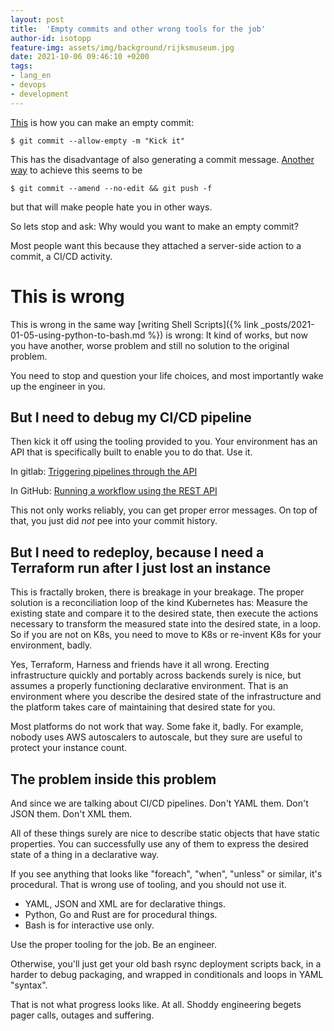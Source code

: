 ```yaml
---
layout: post
title:  'Empty commits and other wrong tools for the job'
author-id: isotopp
feature-img: assets/img/background/rijksmuseum.jpg
date: 2021-10-06 09:46:10 +0200
tags:
- lang_en
- devops
- development
---
```


[This]( https://twitter.com/akrey/status/1445656529877680129) is how you can make an empty commit:

```console
$ git commit --allow-empty -m "Kick it"
```

This has the disadvantage of also generating a commit message.
[Another way]( https://twitter.com/akrey/status/1445656529877680129) to achieve this seems to be

```console
$ git commit --amend --no-edit && git push -f
```

but that will make people hate you in other ways.

So lets stop and ask:
Why would you want to make an empty commit?

Most people want this because they attached a server-side action to a commit, a CI/CD activity.

# This is wrong

This is wrong in the same way [writing Shell Scripts]({% link _posts/2021-01-05-using-python-to-bash.md %}) is wrong:
It kind of works, but now you have another, worse problem and still no solution to the original problem.

You need to stop and question your life choices, and most importantly wake up the engineer in you.

## But I need to debug my CI/CD pipeline

Then kick it off using the tooling provided to you.
Your environment has an API that is specifically built to enable you to do that.
Use it.

In gitlab:
[Triggering pipelines through the API ](https://docs.gitlab.com/ee/ci/triggers/)

In GitHub:
[Running a workflow using the REST API](https://docs.github.com/en/actions/managing-workflow-runs/manually-running-a-workflow#running-a-workflow-using-the-rest-api)

This not only works reliably, you can get proper error messages.
On top of that, you just did *not* pee into your commit history.

## But I need to redeploy, because I need a Terraform run after I just lost an instance

This is fractally broken, there is breakage in your breakage.
The proper solution is a reconciliation loop of the kind Kubernetes has: Measure the existing state and compare it to the desired state, then execute the actions necessary to transform the measured state into the desired state, in a loop. So if you are not on K8s, you need to move to K8s or re-invent K8s for your environment, badly.

Yes, Terraform, Harness and friends have it all wrong.
Erecting infrastructure quickly and portably across backends surely is nice, but assumes a properly functioning declarative environment.
That is an environment where you describe the desired state of the infrastructure and the platform takes care of maintaining that desired state for you.

Most platforms do not work that way.
Some fake it, badly.
For example, nobody uses AWS autoscalers to autoscale, but they sure are useful to protect your instance count.

## The problem inside this problem

And since we are talking about CI/CD pipelines.
Don't YAML them. Don't JSON them. Don't XML them.

All of these things surely are nice to describe static objects that have static properties.
You can successfully use any of them to express the desired state of a thing in a declarative way.

If you see anything that looks like "foreach", "when", "unless" or similar, it's procedural.
That is wrong use of tooling, and you should not use it.

- YAML, JSON and XML are for declarative things.
- Python, Go and Rust are for procedural things.
- Bash is for interactive use only.

Use the proper tooling for the job.
Be an engineer.

Otherwise, you'll just get your old bash rsync deployment scripts back, in a harder to debug packaging, and wrapped in conditionals and loops in YAML "syntax".

That is not what progress looks like.
At all.
Shoddy engineering begets pager calls, outages and suffering.


